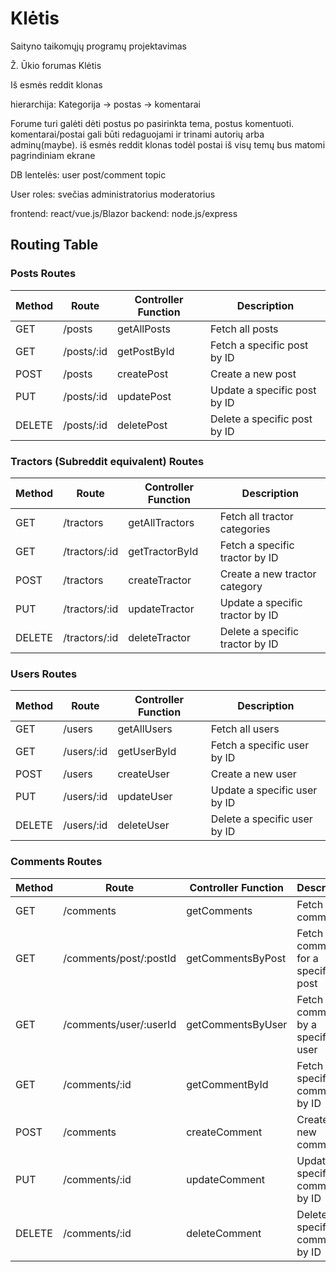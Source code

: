 # Klėtis
Saityno taikomųjų programų projektavimas

Ž. Ūkio forumas Klėtis

Iš esmės reddit klonas

hierarchija: Kategorija -> postas -> komentarai

Forume turi galėti dėti postus po pasirinkta tema, postus komentuoti. komentarai/postai gali būti redaguojami ir trinami autorių arba adminų(maybe).
iš esmės reddit klonas todėl postai iš visų temų bus matomi pagrindiniam ekrane

DB lentelės:
user
post/comment
topic

User roles:
svečias
administratorius 
moderatorius

frontend: react/vue.js/Blazor
backend: node.js/express


## Routing Table

### Posts Routes
| Method | Route               | Controller Function    | Description                         |
|--------|---------------------|------------------------|-------------------------------------|
| GET    | /posts               | getAllPosts            | Fetch all posts                     |
| GET    | /posts/:id           | getPostById            | Fetch a specific post by ID         |
| POST   | /posts               | createPost             | Create a new post                   |
| PUT    | /posts/:id           | updatePost             | Update a specific post by ID        |
| DELETE | /posts/:id           | deletePost             | Delete a specific post by ID        |

### Tractors (Subreddit equivalent) Routes
| Method | Route                  | Controller Function    | Description                         |
|--------|------------------------|------------------------|-------------------------------------|
| GET    | /tractors              | getAllTractors         | Fetch all tractor categories        |
| GET    | /tractors/:id          | getTractorById         | Fetch a specific tractor by ID      |
| POST   | /tractors              | createTractor          | Create a new tractor category       |
| PUT    | /tractors/:id          | updateTractor          | Update a specific tractor by ID     |
| DELETE | /tractors/:id          | deleteTractor          | Delete a specific tractor by ID     |

### Users Routes
| Method | Route               | Controller Function    | Description                         |
|--------|---------------------|------------------------|-------------------------------------|
| GET    | /users               | getAllUsers            | Fetch all users                     |
| GET    | /users/:id           | getUserById            | Fetch a specific user by ID         |
| POST   | /users               | createUser             | Create a new user                   |
| PUT    | /users/:id           | updateUser             | Update a specific user by ID        |
| DELETE | /users/:id           | deleteUser             | Delete a specific user by ID        |

### Comments Routes
| Method | Route                         | Controller Function      | Description                             |
|--------|-------------------------------|--------------------------|-----------------------------------------|
| GET    | /comments                     | getComments              | Fetch all comments                      |
| GET    | /comments/post/:postId         | getCommentsByPost        | Fetch all comments for a specific post  |
| GET    | /comments/user/:userId         | getCommentsByUser        | Fetch all comments by a specific user   |
| GET    | /comments/:id                  | getCommentById           | Fetch a specific comment by ID          |
| POST   | /comments                     | createComment            | Create a new comment                    |
| PUT    | /comments/:id                  | updateComment            | Update a specific comment by ID         |
| DELETE | /comments/:id                  | deleteComment            | Delete a specific comment by ID         |

